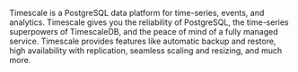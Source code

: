 Timescale is a PostgreSQL data platform for time-series, events, and analytics.
Timescale gives you the reliability of PostgreSQL, the time-series superpowers of
TimescaleDB, and the peace of mind of a fully managed service. Timescale provides
features like automatic backup and restore, high availability with replication,
seamless scaling and resizing, and much more.
